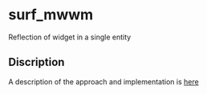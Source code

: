 # surf_mwwm

Reflection of widget in a single entity

## Discription

A description of the approach and implementation is [here](../../docs/en/model/model.md)